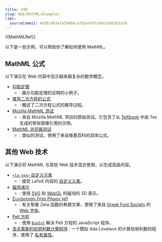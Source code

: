 ```yaml
---
title: 示例
slug: Web/MathML/Examples
l10n:
  sourceCommit: 4d26c993afa39460cafd2e4f87a58e19d5262a39
---
```


{{MathMLRef}}

以下是一些示例，可以帮助你了解如何使用 MathML。

## MathML 公式

以下演示在 Web 内容中显示越来越复杂的数学概念。

- [勾股定理](/zh-CN/docs/Web/MathML/Examples/MathML_Pythagorean_Theorem)
  - : 展示勾股定理的证明的小例子。
- [推导二次方程的公式](/zh-CN/docs/Web/MathML/Examples/Deriving_the_Quadratic_Formula)
  - : 概述了二次方程公式的推导过程。
- [Mozilla MathML 测试](https://fred-wang.github.io/MathFonts/mozilla_mathml_test/)
  - : 来自 Mozilla MathML 项目的原始测试。它包含了从 [TeXbook](https://en.wikipedia.org/wiki/Computers_and_Typesetting) 中由 Tex 生成的带有图像引用的示例。
- [MathML 浏览器测试](http://eyeasme.com/Joe/MathML/MathML_browser_test.html)
  - : 类似的测试，使用了来自维基百科的具体公式。

## 其他 Web 技术

以下演示将 MathML 与其他 Web 技术混合使用，以生成高级内容。

- [`<la-tex>` 自定义元素](https://fred-wang.github.io/TeXZilla/examples/customElement.html)
  - : 接受 LaTeX 内容的 [自定义元素](/zh-CN/docs/Web/API/Web_components/Using_custom_elements)。
- [磁场演示](https://fred-wang.github.io/TeXZilla/examples/toImageWebGL.html)
  - : 使用 [SVG](/zh-CN/docs/Web/SVG) 和 [WebGL](/zh-CN/docs/Web/API/WebGL_API) 的磁场的 3D 表示。
- [Συνάρτηση ζήτα Ρήμαν (el)](https://fred-wang.github.io/MathFonts/%CE%A3%CF%85%CE%BD%CE%AC%CF%81%CF%84%CE%B7%CF%83%CE%B7_%CE%B6%CE%AE%CF%84%CE%B1_%CE%A1%CE%AE%CE%BC%CE%B1%CE%BD.html)
  - : 有关黎曼 Zeta 函数的希腊文章，使用了来自 [Greek Font Society](https://greekfontsociety-gfs.gr/) 的 [Web 字体](/zh-CN/docs/Learn/CSS/Styling_text/Web_fonts)。
- [Pell 方程](https://people.igalia.com/fwang/pell-bigint-mathml/)
  - : 使用 [`BigInt`](/zh-CN/docs/Web/JavaScript/Reference/Global_Objects/BigInt) 解决 Pell 方程的 JavaScript 程序。
- [洛夫莱斯的伯努利数计算程序](https://people.igalia.com/fwang/lovelace-jsclass-mathml/)
  : 一个模拟 Ada Lovelace 的计算伯努利数的程序，使用了 [私有属性](/zh-CN/docs/Web/JavaScript/Reference/Classes/Private_properties)。
